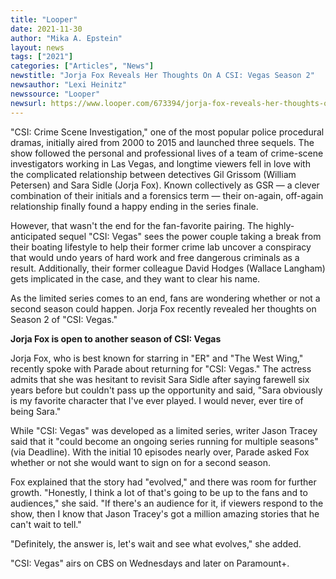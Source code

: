 ```yaml
---
title: "Looper"
date: 2021-11-30
author: "Mika A. Epstein"
layout: news
tags: ["2021"]
categories: ["Articles", "News"]
newstitle: "Jorja Fox Reveals Her Thoughts On A CSI: Vegas Season 2"
newsauthor: "Lexi Heinitz"
newssource: "Looper"
newsurl: https://www.looper.com/673394/jorja-fox-reveals-her-thoughts-on-a-csi-vegas-season-2/
---
```


"CSI: Crime Scene Investigation," one of the most popular police procedural dramas, initially aired from 2000 to 2015 and launched three sequels. The show followed the personal and professional lives of a team of crime-scene investigators working in Las Vegas, and longtime viewers fell in love with the complicated relationship between detectives Gil Grissom (William Petersen) and Sara Sidle (Jorja Fox). Known collectively as GSR — a clever combination of their initials and a forensics term — their on-again, off-again relationship finally found a happy ending in the series finale. 

However, that wasn't the end for the fan-favorite pairing. The highly-anticipated sequel "CSI: Vegas" sees the power couple taking a break from their boating lifestyle to help their former crime lab uncover a conspiracy that would undo years of hard work and free dangerous criminals as a result. Additionally, their former colleague David Hodges (Wallace Langham) gets implicated in the case, and they want to clear his name.

As the limited series comes to an end, fans are wondering whether or not a second season could happen. Jorja Fox recently revealed her thoughts on Season 2 of "CSI: Vegas."

**Jorja Fox is open to another season of CSI: Vegas**

Jorja Fox, who is best known for starring in "ER" and "The West Wing," recently spoke with Parade about returning for "CSI: Vegas." The actress admits that she was hesitant to revisit Sara Sidle after saying farewell six years before but couldn't pass up the opportunity and said, "Sara obviously is my favorite character that I've ever played. I would never, ever tire of being Sara."

While "CSI: Vegas" was developed as a limited series, writer Jason Tracey said that it "could become an ongoing series running for multiple seasons" (via Deadline). With the initial 10 episodes nearly over, Parade asked Fox whether or not she would want to sign on for a second season.

Fox explained that the story had "evolved," and there was room for further growth. "Honestly, I think a lot of that's going to be up to the fans and to audiences," she said. "If there's an audience for it, if viewers respond to the show, then I know that Jason Tracey's got a million amazing stories that he can't wait to tell."

"Definitely, the answer is, let's wait and see what evolves," she added.

"CSI: Vegas" airs on CBS on Wednesdays and later on Paramount+.
